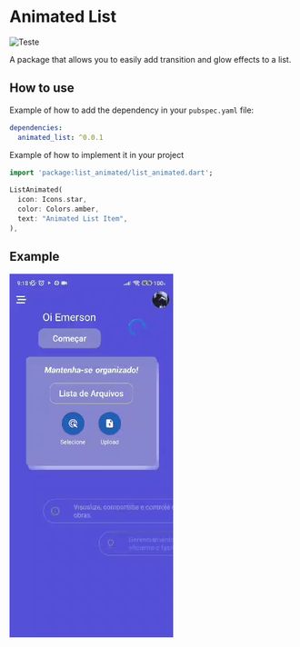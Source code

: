 # Animated List

![Teste](https://github.com/hnvn/flutter_shimmer/workflows/unit%20test/badge.svg) 

A package that allows you to easily add transition and glow effects to a list.

## How to use

Example of how to add the dependency in your `pubspec.yaml` file:

```yaml
dependencies:
  animated_list: ^0.0.1 
```

Example of how to implement it in your project

```dart
import 'package:list_animated/list_animated.dart';
``` 

```dart
ListAnimated(
  icon: Icons.star,
  color: Colors.amber,
  text: "Animated List Item",
),
```

## Example

![Video](assets/video.gif)
